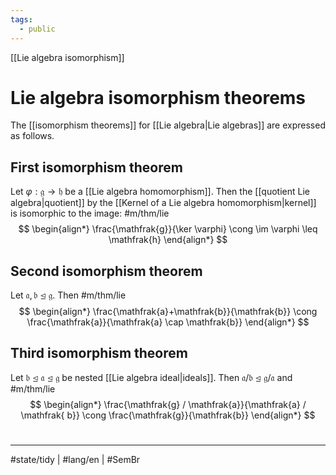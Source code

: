 ```yaml
---
tags:
  - public
---
```

[[Lie algebra isomorphism]]
# Lie algebra isomorphism theorems

The [[isomorphism theorems]] for [[Lie algebra|Lie algebras]] are expressed as follows.

## First isomorphism theorem

Let $\varphi : \mathfrak{g} \to \mathfrak{h}$ be a [[Lie algebra homomorphism]]. Then the [[quotient Lie algebra|quotient]] by the [[Kernel of a Lie algebra homomorphism|kernel]] is isomorphic to the image: #m/thm/lie 
$$
\begin{align*}
\frac{\mathfrak{g}}{\ker \varphi} \cong \im \varphi \leq \mathfrak{h}
\end{align*}
$$

## Second isomorphism theorem

Let $\mathfrak{a}, \mathfrak{b} \trianglelefteq \mathfrak{g}$. Then #m/thm/lie
$$
\begin{align*}
\frac{\mathfrak{a}+\mathfrak{b}}{\mathfrak{b}} \cong \frac{\mathfrak{a}}{\mathfrak{a} \cap \mathfrak{b}}
\end{align*}
$$

## Third isomorphism theorem

Let $\mathfrak{b} \trianglelefteq \mathfrak{a} \trianglelefteq \mathfrak{g}$ be nested [[Lie algebra ideal|ideals]].
Then $\mathfrak{a} / \mathfrak{b} \trianglelefteq \mathfrak{g} / \mathfrak{a}$ and #m/thm/lie
$$
\begin{align*}
\frac{\mathfrak{g} / \mathfrak{a}}{\mathfrak{a} / \mathfrak{ b}} \cong \frac{\mathfrak{g}}{\mathfrak{b}}
\end{align*}
$$

#
---
#state/tidy | #lang/en | #SemBr

